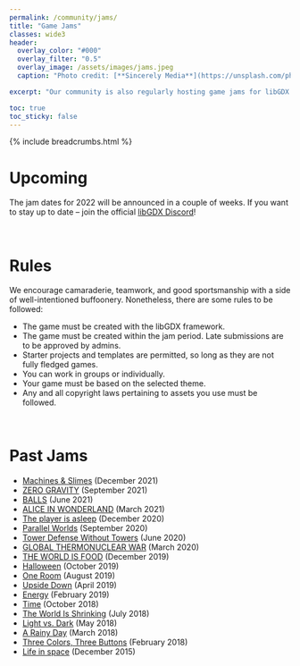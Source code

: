 ```yaml
---
permalink: /community/jams/
title: "Game Jams"
classes: wide3
header:
  overlay_color: "#000"
  overlay_filter: "0.5"
  overlay_image: /assets/images/jams.jpeg
  caption: "Photo credit: [**Sincerely Media**](https://unsplash.com/photos/v0msYhZq2RU)"

excerpt: "Our community is also regularly hosting game jams for libGDX. Here is a list of our past and upcoming jams:"

toc: true
toc_sticky: false
---
```


{% include breadcrumbs.html %}

# Upcoming
 The jam dates for 2022 will be announced in a couple of weeks. If you want to stay up to date – join the official [libGDX Discord](/community/discord/)!

<br/>

# Rules
We encourage camaraderie, teamwork, and good sportsmanship with a side of well-intentioned buffoonery. Nonetheless, there are some rules to be followed:

- The game must be created with the libGDX framework.
- The game must be created within the jam period. Late submissions are to be approved by admins.
- Starter projects and templates are permitted, so long as they are not fully fledged games.
- You can work in groups or individually.
- Your game must be based on the selected theme.
- Any and all copyright laws pertaining to assets you use must be followed.

<br/>

# Past Jams
* [Machines & Slimes](https://itch.io/jam/libgdx-jam-19) (December 2021)
* [ZERO GRAVITY](https://itch.io/jam/libgdx-jam-18) (September 2021)
* [BALLS](https://itch.io/jam/libgdx-jam-17) (June 2021)
* [ALICE IN WONDERLAND](https://itch.io/jam/libgdx-jam-16) (March 2021)
* [The player is asleep](https://itch.io/jam/libgdx-jam-15) (December 2020)
* [Parallel Worlds](https://itch.io/jam/libgdx-jam-september-2020) (September 2020)
* [Tower Defense Without Towers](https://itch.io/jam/libgdx-jam-june-2020) (June 2020)
* [GLOBAL THERMONUCLEAR WAR](https://itch.io/jam/libgdx-jam-march-2020) (March 2020)
* [THE WORLD IS FOOD](https://itch.io/jam/libgdx-jam-december-2019) (December 2019)
* [Halloween](https://itch.io/jam/libgdx-jam-october-2019) (October 2019)
* [One Room](https://itch.io/jam/libgdx-jam-august-2019) (August 2019)
* [Upside Down](/archive/libgdxjam.com/entries1d1f.html) (April 2019)
* [Energy](/archive/libgdxjam.com/entries303d.html) (February 2019)
* [Time](/archive/libgdxjam.com/entries34de.html) (October 2018)
* [The World Is Shrinking](/archive/libgdxjam.com/entries280b.html) (July 2018)
* [Light vs. Dark](/archive/libgdxjam.com/entries8a8a.html) (May 2018)
* [A Rainy Day](/archive/libgdxjam.com/entries62c9.html) (March 2018)
* [Three Colors, Three Buttons](/archive/libgdxjam.com/entriesd8d2.html) (February 2018)
* [Life in space](https://itch.io/jam/libgdxjam) (December 2015)
